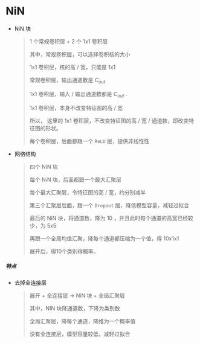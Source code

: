 # NiN

- NiN 块
  
  > 1 个常规卷积层 + 2 个 1x1 卷积层
  > 
  > 其中，常规卷积层，可以选择卷积核的大小
  > 
  > 1x1 卷积层，核的高 / 宽，只能是 1x1
  > 
  > 常规卷积层，输出通道数是 $C_{out}$ 
  > 
  > 1x1 卷积层，输入 / 输出通道数都是 $C_{out}$ .
  > 
  > 1x1 卷积层，本身不改变特征图的高 / 宽
  > 
  > 所以， 这里的 1x1 卷积层，不改变特征图的高 / 宽 / 通道数，即改变特征图的形状。
  > 
  > 每个卷积层，后面都跟一个 `ReLU` 层，提供非线性性

- 网络结构
  
  > 四个 NiN 块
  > 
  > 每个 NiN 块，后面都跟一个最大汇聚层
  > 
  > 每个最大汇聚层，令特征图的高 / 宽，约分别减半
  > 
  > 第三个汇聚层后面，跟一个 `Dropout` 层，降低模型容量，减轻过拟合
  > 
  > 最后的 NiN 块，将通道数，降为 10 ，并且此时每个通道的高宽已经较少，为 5x5
  > 
  > 再跟一个全局均值汇聚，降每个通道都压缩为一个值，得 10x1x1 
  > 
  > 展开后，得10个类别得概率。

##### 特点

- 去掉全连接层
  
  > 展开 + 全连接层 $\to$ NiN 块 + 全局汇聚层
  > 
  > 其中，NIN 块降通道数，下降为类别数
  > 
  > 全局汇聚层，降每个通道，降维为一个概率值
  > 
  > 没有全连接层，模型容量较低，减轻过拟合


